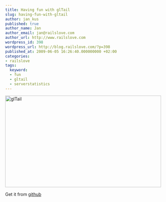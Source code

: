 ```yaml
---
title: Having fun with glTail
slug: having-fun-with-gltail
author: jan_kus
published: true
author_name: Jan
author_email: jan@railslove.com
author_url: http://www.railslove.com
wordpress_id: 398
wordpress_url: http://blog.railslove.com/?p=398
published_at: 2009-06-05 16:26:40.000000000 +02:00
categories:
- railslove
tags:
  keyword:
  - fun
  - gltail
  - serverstatistics
---
```

<a href="http://www.ipernity.com/doc/koos/5042502"><img src="http://u1.ipernity.com/11/25/02/5042502.7a176e85.500.jpg" width="500" height="294" alt="glTail" border="0"/></a>

Get it from <a href="http://github.com/Fudge/gltail/tree/master">github</a>

